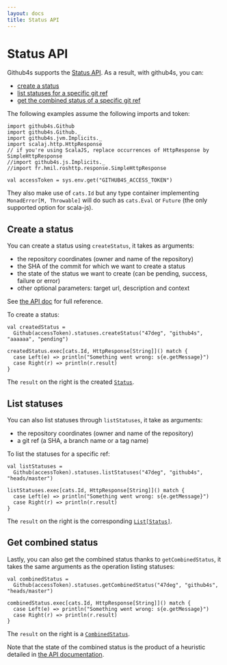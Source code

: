 ```yaml
---
layout: docs
title: Status API
---
```


# Status API

Github4s supports the [Status API](https://developer.github.com/v3/repos/statuses/). As a result,
with github4s, you can:

- [create a status](#create-a-status)
- [list statuses for a specific git ref](#list-statuses)
- [get the combined status of a specific git ref](#get-combined-status)

The following examples assume the following imports and token:

```tut:silent
import github4s.Github
import github4s.Github._
import github4s.jvm.Implicits._
import scalaj.http.HttpResponse
// if you're using ScalaJS, replace occurrences of HttpResponse by SimpleHttpResponse
//import github4s.js.Implicits._
//import fr.hmil.roshttp.response.SimpleHttpResponse

val accessToken = sys.env.get("GITHUB4S_ACCESS_TOKEN")
```

They also make use of `cats.Id` but any type container implementing `MonadError[M, Throwable]` will
do such as `cats.Eval` or `Future` (the only supported option for scala-js).

## Create a status

You can create a status using `createStatus`, it takes as arguments:

- the repository coordinates (owner and name of the repository)
- the SHA of the commit for which we want to create a status
- the state of the status we want to create (can be pending, success, failure or error)
- other optional parameters: target url, description and context

See [the API doc](https://developer.github.com/v3/repos/statuses/#parameters) for full reference.

To create a status:

```tut:silent
val createdStatus =
  Github(accessToken).statuses.createStatus("47deg", "github4s", "aaaaaa", "pending")

createdStatus.exec[cats.Id, HttpResponse[String]]() match {
  case Left(e) => println("Something went wrong: s{e.getMessage}")
  case Right(r) => println(r.result)
}
```

The `result` on the right is the created [`Status`][status-scala].

## List statuses

You can also list statuses through `listStatuses`, it take as arguments:

- the repository coordinates (owner and name of the repository)
- a git ref (a SHA, a branch name or a tag name)

To list the statuses for a specific ref:

```tut:silent
val listStatuses =
  Github(accessToken).statuses.listStatuses("47deg", "github4s", "heads/master")

listStatuses.exec[cats.Id, HttpResponse[String]]() match {
  case Left(e) => println("Something went wrong: s{e.getMessage}")
  case Right(r) => println(r.result)
}
```

The `result` on the right is the corresponding [`List[Status]`][status-scala].

## Get combined status

Lastly, you can also get the combined status thanks to `getCombinedStatus`, it takes the same
arguments as the operation listing statuses:

```tut:silent
val combinedStatus =
  Github(accessToken).statuses.getCombinedStatus("47deg", "github4s", "heads/master")

combinedStatus.exec[cats.Id, HttpResponse[String]]() match {
  case Left(e) => println("Something went wrong: s{e.getMessage}")
  case Right(r) => println(r.result)
}
```

The `result` on the right is a [`CombinedStatus`][status-scala].

Note that the state of the combined status is the product of a heuristic detailed in
[the API documentation](https://developer.github.com/v3/repos/statuses/#get-the-combined-status-for-a-specific-ref).

[status-scala]: https://github.com/47deg/github4s/blob/master/github4s/shared/src/main/scala/github4s/free/domain/Status.scala